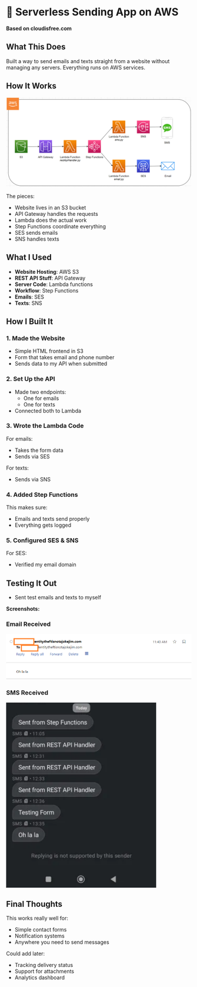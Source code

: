 # 📡 Serverless Sending App on AWS
**Based on cloudisfree.com**  

## What This Does
Built a way to send emails and texts straight from a website without managing any servers. Everything runs on AWS services.

## How It Works
![Diagram showing the flow](./screenshots/Serverless-Sending-Application.png)

The pieces:
- Website lives in an S3 bucket
- API Gateway handles the requests
- Lambda does the actual work
- Step Functions coordinate everything
- SES sends emails
- SNS handles texts

## What I Used
- **Website Hosting**: AWS S3
- **REST API Stuff**: API Gateway  
- **Server Code**: Lambda functions  
- **Workflow**: Step Functions  
- **Emails**: SES  
- **Texts**: SNS  

## How I Built It

### 1. Made the Website
- Simple HTML frontend in S3
- Form that takes email and phone number
- Sends data to my API when submitted

### 2. Set Up the API
- Made two endpoints:
  - One for emails
  - One for texts
- Connected both to Lambda

### 3. Wrote the Lambda Code
For emails:
- Takes the form data
- Sends via SES

For texts:
- Sends via SNS

### 4. Added Step Functions
This makes sure:
- Emails and texts send properly
- Everything gets logged

### 5. Configured SES & SNS
For SES:
- Verified my email domain

## Testing It Out
- Sent test emails and texts to myself

**Screenshots:**
### Email Received
![Email working](./screenshots/email-proof.png)

### SMS Received
![Text working](./screenshots/sms-proof.png)

## Final Thoughts
This works really well for:
- Simple contact forms
- Notification systems
- Anywhere you need to send messages

Could add later:
- Tracking delivery status
- Support for attachments
- Analytics dashboard
